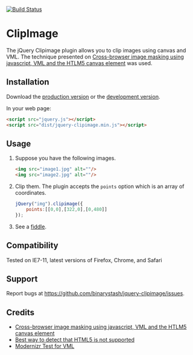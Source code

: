 [![Build Status](https://travis-ci.org/binarystash/jquery-clipimage.svg?branch=master)](https://travis-ci.org/binarystash/jquery-clipimage)

# ClipImage

The jQuery Clipimage plugin allows you to clip images using canvas and VML. The technique presented on [Cross-browser image masking using javascript, VML and the HTLM5 canvas element](http://www.jaypan.com/tutorial/cross-browser-image-masking-using-javascript-vml-and-htlm5-canvas-element) was used.

## Installation

Download the [production version][min] or the [development version][max].

[min]: https://raw.github.com/binarystash/jquery-clipimage/master/dist/jquery.clipimage.min.js
[max]: https://raw.github.com/binarystash/jquery-clipimage/master/dist/jquery.clipimage.js

In your web page:

```html
<script src="jquery.js"></script>
<script src="dist/jquery-clipimage.min.js"></script>
```

## Usage

1. Suppose you have the following images.
    ```html
    <img src="image1.jpg" alt=""/>
    <img src="image2.jpg" alt=""/>
    ```

2. Clip them. The plugin accepts the `points` option which is an array of coordinates.
    ``` javascript
    jQuery("img").clipimage({
        points:[[0,0],[322,0],[0,480]] 
    });
    ```
3. See a [fiddle](http://jsfiddle.net/binarystash/vjGzb/light/).

## Compatibility
Tested on IE7-11, latest versions of Firefox, Chrome, and Safari

## Support
Report bugs at https://github.com/binarystash/jquery-clipimage/issues.

## Credits
* [Cross-browser image masking using javascript, VML and the HTLM5 canvas element](http://www.jaypan.com/tutorial/cross-browser-image-masking-using-javascript-vml-and-htlm5-canvas-element)
* [Best way to detect that HTML5 <canvas> is not supported](http://stackoverflow.com/questions/2745432/best-way-to-detect-that-html5-canvas-is-not-supported)
* [Modernizr Test for VML](https://gist.github.com/farmdawgnation/2636061)
